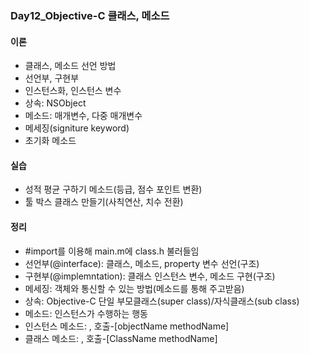 ### Day12_Objective-C 클래스, 메소드


#### 이론
- 클래스, 메소드 선언 방법 
- 선언부, 구현부
- 인스턴스화, 인스턴스 변수
- 상속: NSObject
- 메소드: 매개변수, 다중 매개변수
- 메세징(signiture keyword)
- 초기화 메소드


#### 실습
- 성적 평균 구하기 메소드(등급, 점수 포인트 변환)
- 툴 박스 클래스 만들기(사칙연산, 치수 전환)


#### 정리
- #import를 이용해 main.m에 class.h 불러들임
- 선언부(@interface): 클래스, 메소드, property 변수 선언(구조)
- 구현부(@implemntation): 클래스 인스턴스 변수, 메소드 구현(구조)
- 메세징: 객체와 통신할 수 있는 방법(메소드를 통해 주고받음)
- 상속: Objective-C 단일 부모클래스(super class)/자식클래스(sub class)
- 메소드: 인스턴스가 수행하는 행동 
- 인스턴스 메소드: , 호출-[objectName methodName]
- 클래스 메소드: , 호출-[ClassName methodName]